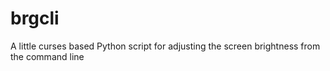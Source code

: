 # brgcli
A little curses based Python script for adjusting the screen brightness from the command line
